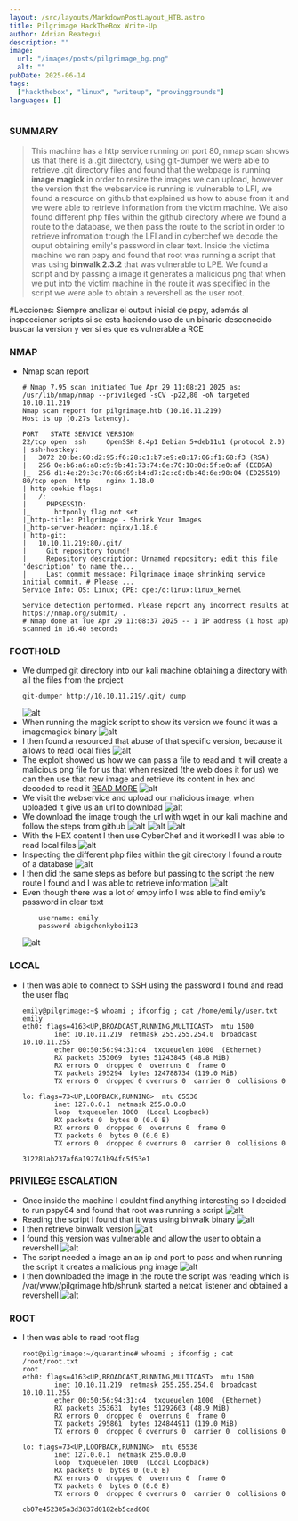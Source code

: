 ```yaml
---
layout: /src/layouts/MarkdownPostLayout_HTB.astro
title: Pilgrimage HackTheBox Write-Up
author: Adrian Reategui
description: ""
image:
  url: "/images/posts/pilgrimage_bg.png"
  alt: ""
pubDate: 2025-06-14
tags:
  ["hackthebox", "linux", "writeup", "provinggrounds"]
languages: []
---
```


### SUMMARY
> This machine has a http service running on port 80, nmap scan shows us that there is a .git directory, using git-dumper we were able to retrieve .git directory files and found that the webpage is running **image magick** in order to resize the images we can upload, however the version that the webservice is running is vulnerable to LFI, we found a resource on github that explained us how to abuse from it and we were able to retrieve information from the victim machine. We also found different php files within the github directory where we found a route to the database, we then pass the route to the script in order to retrieve infromation trough the LFI and in cyberchef we decode the ouput obtaining emily's password in clear text. Inside the victima machine we ran pspy and found that root was running a script that was using **binwalk 2.3.2** that was vulnerable to LPE. We found a script and by passing a image it generates a malicious png that when we put into the victim machine in the route it was specified in the script we were able to obtain a revershell as the user root. 

#Lecciones: Siempre analizar el output inicial de pspy, además al inspeccionar scripts si se esta haciendo uso de un binario desconocido buscar la version y ver si es que es vulnerable a RCE
### NMAP
- Nmap scan report
	```
	# Nmap 7.95 scan initiated Tue Apr 29 11:08:21 2025 as: /usr/lib/nmap/nmap --privileged -sCV -p22,80 -oN targeted 10.10.11.219
	Nmap scan report for pilgrimage.htb (10.10.11.219)
	Host is up (0.27s latency).
	
	PORT   STATE SERVICE VERSION
	22/tcp open  ssh     OpenSSH 8.4p1 Debian 5+deb11u1 (protocol 2.0)
	| ssh-hostkey: 
	|   3072 20:be:60:d2:95:f6:28:c1:b7:e9:e8:17:06:f1:68:f3 (RSA)
	|   256 0e:b6:a6:a8:c9:9b:41:73:74:6e:70:18:0d:5f:e0:af (ECDSA)
	|_  256 d1:4e:29:3c:70:86:69:b4:d7:2c:c8:0b:48:6e:98:04 (ED25519)
	80/tcp open  http    nginx 1.18.0
	| http-cookie-flags: 
	|   /: 
	|     PHPSESSID: 
	|_      httponly flag not set
	|_http-title: Pilgrimage - Shrink Your Images
	|_http-server-header: nginx/1.18.0
	| http-git: 
	|   10.10.11.219:80/.git/
	|     Git repository found!
	|     Repository description: Unnamed repository; edit this file 'description' to name the...
	|_    Last commit message: Pilgrimage image shrinking service initial commit. # Please ...
	Service Info: OS: Linux; CPE: cpe:/o:linux:linux_kernel
	
	Service detection performed. Please report any incorrect results at https://nmap.org/submit/ .
	# Nmap done at Tue Apr 29 11:08:37 2025 -- 1 IP address (1 host up) scanned in 16.40 seconds
	```
### FOOTHOLD
- We dumped git directory into our kali machine obtaining a directory with all the files from the project
	```
	git-dumper http://10.10.11.219/.git/ dump
	```
	![alt](/images/posts/pilgrimage.webp)
- When running the magick script to show its version we found it was a imagemagick binary
	![alt](/images/posts/pilgrimage2.webp)
- I then found a resourced that abuse of that specific version, because it allows to read local files
	![alt](/images/posts/pilgrimage3.webp)
- The exploit showed us how we can pass a file to read and it will create a malicious png file for us that when resized (the web does it for us) we can then use that new image and retrieve its content in hex and decoded to read it [READ MORE](https://github.com/entr0pie/CVE-2022-44268)
	![alt](/images/posts/pilgrimage4.webp)
- We visit the webservice and upload our malicious image, when uploaded it give us an url to download
	![alt](/images/posts/pilgrimage5.webp)
- We download the image trough the url with wget in our kali machine and follow the steps from github
	![alt](/images/posts/pilgrimage6.webp)
	![alt](/images/posts/pilgrimage7.webp)
	![alt](/images/posts/pilgrimage8.webp)
- With the HEX content I then use CyberChef and it worked! I was able to read local files
	![alt](/images/posts/pilgrimage9.webp)
- Inspecting the different php files within the git directory I found a route of a database
	![alt](/images/posts/pilgrimage10.webp)
- I then did the same steps as before but passing to the script the new route I found and I was able to retrieve information
	![alt](/images/posts/pilgrimage11.webp)
- Even though there was a lot of empy info I was able to find emily's password in clear text
	```
		username: emily
		password abigchonkyboi123
	```
	![alt](/images/posts/pilgrimage12.webp)
### LOCAL
- I then was able to connect to SSH using the password I found and read the user flag
	```
	emily@pilgrimage:~$ whoami ; ifconfig ; cat /home/emily/user.txt
	emily
	eth0: flags=4163<UP,BROADCAST,RUNNING,MULTICAST>  mtu 1500
	        inet 10.10.11.219  netmask 255.255.254.0  broadcast 10.10.11.255
	        ether 00:50:56:94:31:c4  txqueuelen 1000  (Ethernet)
	        RX packets 353069  bytes 51243845 (48.8 MiB)
	        RX errors 0  dropped 0  overruns 0  frame 0
	        TX packets 295294  bytes 124788734 (119.0 MiB)
	        TX errors 0  dropped 0 overruns 0  carrier 0  collisions 0
	
	lo: flags=73<UP,LOOPBACK,RUNNING>  mtu 65536
	        inet 127.0.0.1  netmask 255.0.0.0
	        loop  txqueuelen 1000  (Local Loopback)
	        RX packets 0  bytes 0 (0.0 B)
	        RX errors 0  dropped 0  overruns 0  frame 0
	        TX packets 0  bytes 0 (0.0 B)
	        TX errors 0  dropped 0 overruns 0  carrier 0  collisions 0
	
	312281ab237af6a192741b94fc5f53e1
	```
### PRIVILEGE ESCALATION
- Once inside the machine I couldnt find anything interesting so I decided to run pspy64 and found that root was running a script 
	![alt](/images/posts/pilgrimage13.webp)
- Reading the script I found that it was using binwalk binary
	![alt](/images/posts/pilgrimage14.webp)
- I then retrieve binwalk version 
	![alt](/images/posts/pilgrimage15.webp)
- I found this version was vulnerable and allow the user to obtain a revershell
	![alt](/images/posts/pilgrimage16.webp)
- The script needed a image an an ip and port to pass and when running the script it creates a malicious png image
	![alt](/images/posts/pilgrimage17.webp)
- I then downloaded the image in the route the script was reading which is /var/www/pilgrimage.htb/shrunk started a netcat listener and obtained a revershell
	![alt](/images/posts/pilgrimage18.webp)
### ROOT
- I then was able to read root flag
	```
	root@pilgrimage:~/quarantine# whoami ; ifconfig ; cat /root/root.txt
	root
	eth0: flags=4163<UP,BROADCAST,RUNNING,MULTICAST>  mtu 1500
	        inet 10.10.11.219  netmask 255.255.254.0  broadcast 10.10.11.255
	        ether 00:50:56:94:31:c4  txqueuelen 1000  (Ethernet)
	        RX packets 353631  bytes 51292603 (48.9 MiB)
	        RX errors 0  dropped 0  overruns 0  frame 0
	        TX packets 295861  bytes 124844911 (119.0 MiB)
	        TX errors 0  dropped 0 overruns 0  carrier 0  collisions 0
	
	lo: flags=73<UP,LOOPBACK,RUNNING>  mtu 65536
	        inet 127.0.0.1  netmask 255.0.0.0
	        loop  txqueuelen 1000  (Local Loopback)
	        RX packets 0  bytes 0 (0.0 B)
	        RX errors 0  dropped 0  overruns 0  frame 0
	        TX packets 0  bytes 0 (0.0 B)
	        TX errors 0  dropped 0 overruns 0  carrier 0  collisions 0
	
	cb07e452305a3d3837d0182eb5cad608
	```

